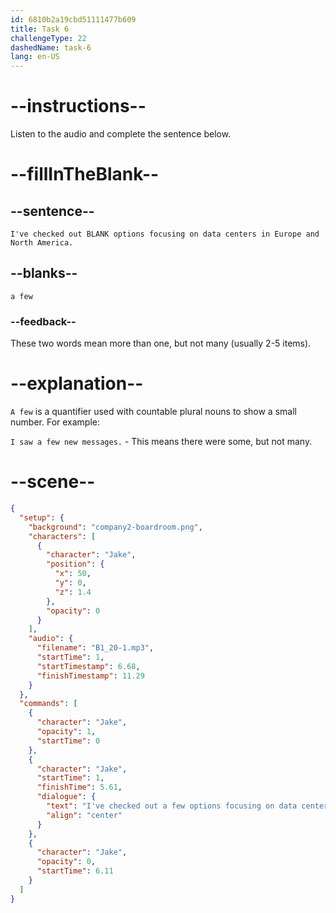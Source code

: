 ```yaml
---
id: 6810b2a19cbd51111477b609
title: Task 6
challengeType: 22
dashedName: task-6
lang: en-US
---
```


<!-- (audio) Jake: I've checked out a few options focusing on data centers in Europe and North America. -->

# --instructions--

Listen to the audio and complete the sentence below.

# --fillInTheBlank--

## --sentence--

`I've checked out BLANK options focusing on data centers in Europe and North America.`

## --blanks--

`a few`

### --feedback--

These two words mean more than one, but not many (usually 2-5 items).

# --explanation--

`A few` is a quantifier used with countable plural nouns to show a small number. For example:

`I saw a few new messages.` - This means there were some, but not many.

# --scene--

```json
{
  "setup": {
    "background": "company2-boardroom.png",
    "characters": [
      {
        "character": "Jake",
        "position": {
          "x": 50,
          "y": 0,
          "z": 1.4
        },
        "opacity": 0
      }
    ],
    "audio": {
      "filename": "B1_20-1.mp3",
      "startTime": 1,
      "startTimestamp": 6.68,
      "finishTimestamp": 11.29
    }
  },
  "commands": [
    {
      "character": "Jake",
      "opacity": 1,
      "startTime": 0
    },
    {
      "character": "Jake",
      "startTime": 1,
      "finishTime": 5.61,
      "dialogue": {
        "text": "I've checked out a few options focusing on data centers in Europe and North America.",
        "align": "center"
      }
    },
    {
      "character": "Jake",
      "opacity": 0,
      "startTime": 6.11
    }
  ]
}
```
